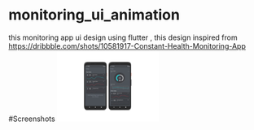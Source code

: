 # monitoring_ui_animation
this monitoring app ui design using flutter , this design inspired from https://dribbble.com/shots/10581917-Constant-Health-Monitoring-App
#Screenshots
<img src="screenshots/screenshots.png" width=200 height="auto" />
